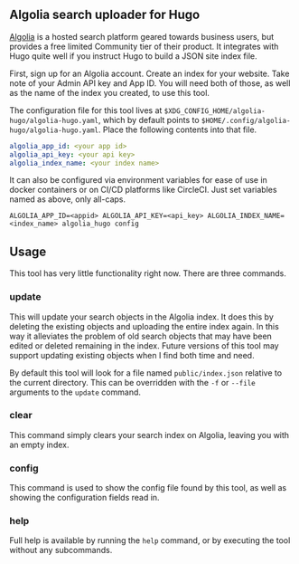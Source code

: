 ## Algolia search uploader for Hugo

[Algolia](https://www.algolia.com) is a hosted search platform geared towards
business users, but provides a free limited Community tier of their product.
It integrates with Hugo quite well if you instruct Hugo to build a JSON site
index file.

First, sign up for an Algolia account.  Create an index for your website. Take
note of your Admin API key and App ID.  You will need both of those, as well
as the name of the index you created, to use this tool.

The configuration file for this tool lives at
`$XDG_CONFIG_HOME/algolia-hugo/algolia-hugo.yaml`, which by default points to
`$HOME/.config/algolia-hugo/algolia-hugo.yaml`.  Place the following contents
into that file.

```yaml
algolia_app_id: <your app id>
algolia_api_key: <your api key>
algolia_index_name: <your index name>
```

It can also be configured via environment variables for ease of use in docker
containers or on CI/CD platforms like CircleCI.  Just set variables named as
above, only all-caps.

```shell
ALGOLIA_APP_ID=<appid> ALGOLIA_API_KEY=<api_key> ALGOLIA_INDEX_NAME=<index_name> algolia_hugo config
```

## Usage 

This tool has very little functionality right now.  There are three commands.

### update

This will update your search objects in the Algolia index.  It does this by
deleting the existing objects and uploading the entire index again. In this way
it alleviates the problem of old search objects that may have been edited or
deleted remaining in the index. Future versions of this tool may support
updating existing objects when I find both time and need.

By default this tool will look for a file named `public/index.json` relative
to the current directory. This can be overridden with the `-f` or `--file`
arguments to the `update` command.

### clear

This command simply clears your search index on Algolia, leaving you with an
empty index.

### config

This command is used to show the config file found by this tool, as well as
showing the configuration fields read in.


### help

Full help is available by running the `help` command, or by executing the tool
without any subcommands.
